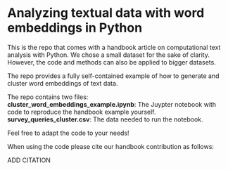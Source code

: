 # Analyzing textual data with word embeddings in Python

This is the repo that comes with a handbook article on computational text analysis with Python. We chose a small dataset for the sake of clarity. However, the code and methods can also be applied to bigger datasets.

The repo provides a fully self-contained example of how to generate and cluster word embeddings of text data.

The repo contains two files:  
**cluster_word_embeddings_example.ipynb**: The Juypter notebook with code to reproduce the handbook example yourself.  
**survey_queries_cluster.csv**: The data needed to run the notebook.  

Feel free to adapt the code to your needs!

When using the code please cite our handbook contribution as follows:

ADD CITATION
